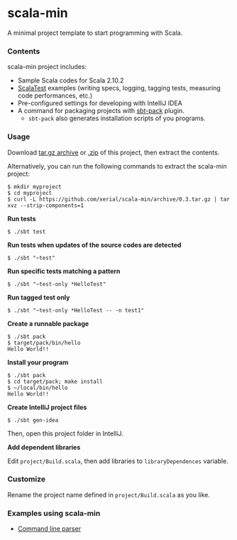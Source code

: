 scala-min
=========

A minimal project template to start programming with Scala.

### Contents

scala-min project includes:
- Sample Scala codes for Scala 2.10.2
- [ScalaTest](http://www.scalatest.org/) examples (writing specs, logging, tagging tests, measuring code performances, etc.)
- Pre-configured settings for developing with IntelliJ IDEA
- A command for packaging projects with [sbt-pack](http://github.com/xerial/sbt-pack) plugin.
  - `sbt-pack` also generates installation scripts of you programs.

### Usage

Download [tar.gz archive](https://github.com/xerial/scala-min/archive/0.3.tar.gz) or [.zip](https://github.com/xerial/scala-min/archive/0.3.zip) of this project, then extract the contents.

Alternatively, you can run the following commands to extract the scala-min project:

    $ mkdir myproject
    $ cd myproject
    $ curl -L https://github.com/xerial/scala-min/archive/0.3.tar.gz | tar xvz --strip-components=1


**Run tests**

    $ ./sbt test

**Run tests when updates of the source codes are detected**
   
    $ ./sbt "~test"

**Run specific tests matching a pattern**

    $ ./sbt "~test-only *HelloTest"

**Run tagged test only**

    $ ./sbt "~test-only *HelloTest -- -n test1"

**Create a runnable package**
  
    $ ./sbt pack
    $ target/pack/bin/hello
    Hello World!!

**Install your program**

    $ ./sbt pack
    $ cd target/pack; make install
    $ ~/local/bin/hello
    Hello World!!

**Create IntelliJ project files**

    $ ./sbt gen-idea

Then, open this project folder in IntelliJ.

**Add dependent libraries**

Edit `project/Build.scala`, then add libraries to `libraryDependences` variable.

### Customize

Rename the project name defined in `project/Build.scala` as you like.

### Examples using scala-min

- [Command line parser](https://github.com/xerial/sbt-pack/tree/develop/src/sbt-test/sbt-pack/command-launcher)

